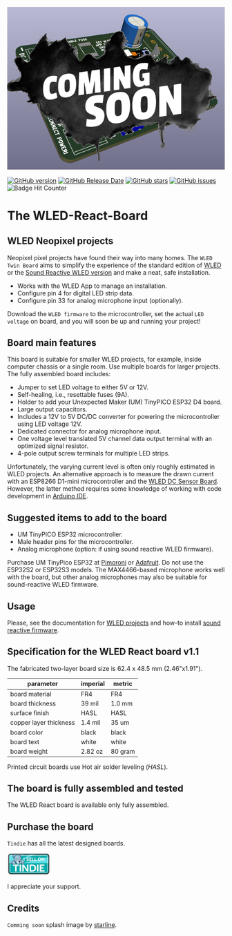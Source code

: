 ![prototyping solderable board](./images/splash-3d-view-wled-react-v1_1.png)

[![GitHub version](https://img.shields.io/github/release/berrak/WLED-React-Board.svg?logo=github&logoColor=ffffff)](https://github.com/berrak/WLED-React-Board/releases/latest)
[![GitHub Release Date](https://img.shields.io/github/release-date/berrak/WLED-React-Board.svg?logo=github&logoColor=ffffff)](https://github.com/berrak/WLED-React-Board/releases/latest)
[![GitHub stars](https://img.shields.io/github/stars/berrak/WLED-React-Board.svg?logo=github&logoColor=ffffff)](https://github.com/berrak/WLED-React-Board/stargazers)
[![GitHub issues](https://img.shields.io/github/issues/berrak/WLED-React-Board.svg?logo=github&logoColor=ffffff)](https://github.com/berrak/WLED-React-Board/issues)
![Badge Hit Counter](https://visitor-badge.laobi.icu/badge?page_id=berrak_WLED-React-Board)

# The WLED-React-Board

## WLED Neopixel projects 

Neopixel pixel projects have found their way into many homes. The `WLED Twin Board` aims to simplify the experience of the standard edition of [WLED](https://kno.wled.ge/) or the [Sound Reactive WLED version](https://github.com/atuline/WLED/) and make a neat, safe installation.
 
- Works with the WLED App to manage an installation.
- Configure pin 4 for digital LED strip data.
- Configure pin 33 for analog microphone input (optionally).

Download the `WLED firmware` to the microcontroller, set the actual `LED voltage` on board, and you will soon be up and running your project!

## Board main features

This board is suitable for smaller WLED projects, for example, inside computer chassis or a single room. Use multiple boards for larger projects. The fully assembled board includes:

- Jumper to set LED voltage to either 5V or 12V.
- Self-healing, i.e., resettable fuses (9A).
- Holder to add your Unexpected Maker (UM) TinyPICO ESP32 D4 board.
- Large output capacitors.
- Includes a 12V to 5V DC/DC converter for powering the microcontroller using LED voltage 12V.
- Dedicated connector for analog microphone input.
- One voltage level translated 5V channel data output terminal with an optimized signal resistor.
- 4-pole output screw terminals for multiple LED strips.


Unfortunately, the varying current level is often only roughly estimated in WLED projects. An alternative approach is to measure the drawn current with an ESP8266 D1-mini microcontroller and the [WLED DC Sensor Board](https://github.com/berrak/WLED-DC-Sensor-Board/). However, the latter method requires some knowledge of working with code development in [Arduino IDE](https://www.arduino.cc/en/software).

## Suggested items to add to the board

- UM TinyPICO ESP32 microcontroller.
- Male header pins for the microcontroller.
- Analog microphone (option: if using sound reactive WLED firmware).

Purchase UM TinyPico ESP32 at [Pimoroni](https://shop.pimoroni.com/products/tinypico-v2?variant=39285089534035) or [Adafruit](https://www.adafruit.com/?q=TinyPico+ESP32&sort=BestMatch). Do not use the ESP32S2 or ESP32S3 models. The MAX4466-based microphone works well with the board, but other analog microphones may also be suitable for sound-reactive WLED firmware.

## Usage

Please, see the documentation for [WLED projects](https://kno.wled.ge/) and how-to install [sound reactive firmware](https://github.com/atuline/WLED/).

## Specification for the WLED React board v1.1

The fabricated two-layer board size is 62.4 x 48.5 mm (2.46"x1.91").

| parameter | imperial | metric |
| -----------|-------|------|
| board material | FR4 | FR4 |
| board thickness | 39 mil | 1.0 mm |
| surface finish | HASL | HASL |
| copper layer thickness | 1.4 mil | 35 um |
| board color | black | black |
| board text | white | white |
| board weight | 2.82 oz | 80 gram |


Printed circuit boards use Hot air solder leveling (*HASL*).

## The board is fully assembled and tested

The WLED React board is available only fully assembled.

## Purchase the board
`Tindie` has all the latest designed boards.

[![Tindie](./images/tindie-small.png)](https://www.tindie.com/stores/debinix/)

I appreciate your support.

## Credits

`Comming soon` splash image by [starline](https://www.freepik.com/free-vector/abstract-grunge-style-coming-soon-with-black-splatter_9504688.htm#query=coming%20soon&position=4&from_view=keyword).
